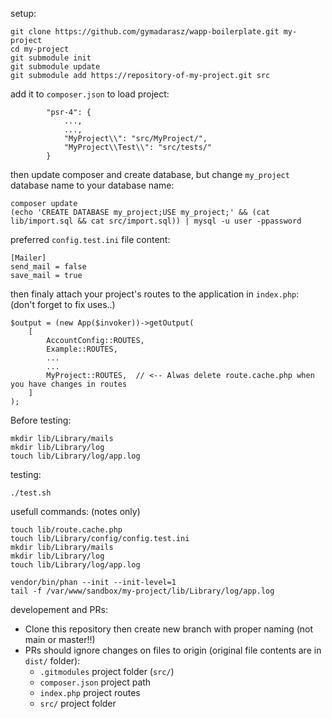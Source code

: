 
setup:
```
git clone https://github.com/gymadarasz/wapp-boilerplate.git my-project
cd my-project
git submodule init
git submodule update
git submodule add https://repository-of-my-project.git src
```
add it to `composer.json` to load project:
```
        "psr-4": {
            ...,
            ...,
            "MyProject\\": "src/MyProject/",
            "MyProject\\Test\\": "src/tests/"
        }
```
then update composer and create database, but change `my_project` database name to your database name:
```
composer update
(echo 'CREATE DATABASE my_project;USE my_project;' && (cat lib/import.sql && cat src/import.sql)) | mysql -u user -ppassword
```

preferred `config.test.ini` file content:
```
[Mailer]
send_mail = false
save_mail = true
```

then finaly attach your project's routes to the application in `index.php`: (don't forget to fix uses..)
```
$output = (new App($invoker))->getOutput(
    [
        AccountConfig::ROUTES,
        Example::ROUTES,
        ...
        ...
        MyProject::ROUTES,  // <-- Alwas delete route.cache.php when you have changes in routes
    ]
);
```

Before testing:
```
mkdir lib/Library/mails
mkdir lib/Library/log
touch lib/Library/log/app.log
```

testing:
```
./test.sh
```   

usefull commands: (notes only)
```
touch lib/route.cache.php
touch lib/Library/config/config.test.ini
mkdir lib/Library/mails
mkdir lib/Library/log
touch lib/Library/log/app.log

vendor/bin/phan --init --init-level=1
tail -f /var/www/sandbox/my-project/lib/Library/log/app.log
```

developement and PRs:
* Clone this repository then create new branch with proper naming (not main or master!!)
* PRs should ignore changes on files to origin (original file contents are in `dist/` folder):
  - `.gitmodules` project folder (`src/`)
  - `composer.json` project path
  - `index.php` project routes
  - `src/` project folder
